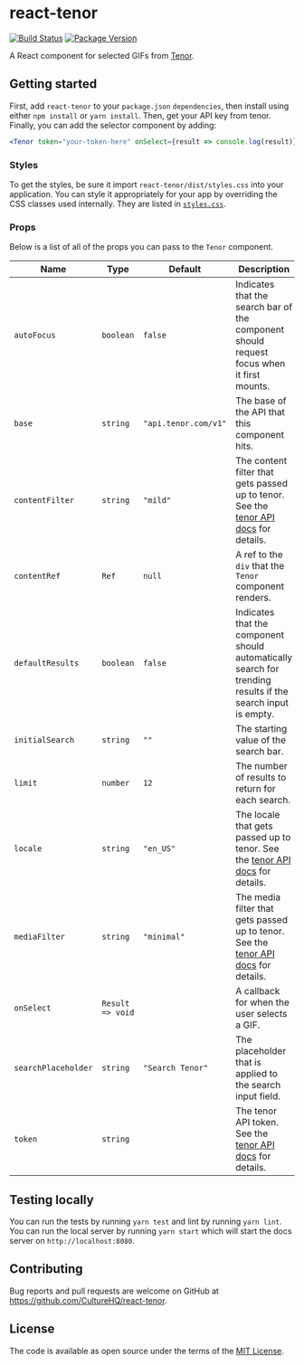 # react-tenor

[![Build Status](https://github.com/CultureHQ/react-tenor/workflows/Main/badge.svg)](https://github.com/CultureHQ/react-tenor/actions)
[![Package Version](https://img.shields.io/npm/v/react-tenor.svg)](https://www.npmjs.com/package/react-tenor)

A React component for selected GIFs from [Tenor](https://tenor.com/gifapi).

## Getting started

First, add `react-tenor` to your `package.json` `dependencies`, then install using either `npm install` or `yarn install`. Then, get your API key from tenor. Finally, you can add the selector component by adding:

```jsx
<Tenor token="your-token-here" onSelect={result => console.log(result)} />
```

### Styles

To get the styles, be sure it import `react-tenor/dist/styles.css` into your application. You can style it appropriately for your app by overriding the CSS classes used internally. They are listed in [`styles.css`](src/styles.css).

### Props

Below is a list of all of the props you can pass to the `Tenor` component.

| Name                | Type             | Default              | Description                                                                                                                                  |
| ------------------- | ---------------- | -------------------- | -------------------------------------------------------------------------------------------------------------------------------------------- |
| `autoFocus`         | `boolean`        | `false`              | Indicates that the search bar of the component should request focus when it first mounts.                                                    |
| `base`              | `string`         | `"api.tenor.com/v1"` | The base of the API that this component hits.                                                                                                |
| `contentFilter`     | `string`         | `"mild"`             | The content filter that gets passed up to tenor. See the [tenor API docs](https://tenor.com/gifapi/documentation#contentfilter) for details. |
| `contentRef`        | `Ref`            | `null`               | A ref to the `div` that the `Tenor` component renders.                                                                                       |
| `defaultResults`    | `boolean`        | `false`              | Indicates that the component should automatically search for trending results if the search input is empty.                                  |
| `initialSearch`     | `string`         | `""`                 | The starting value of the search bar.                                                                                                        |
| `limit`             | `number`         | `12`                 | The number of results to return for each search.                                                                                             |
| `locale`            | `string`         | `"en_US"`            | The locale that gets passed up to tenor. See the [tenor API docs](https://tenor.com/gifapi/documentation) for details.                       |
| `mediaFilter`       | `string`         | `"minimal"`          | The media filter that gets passed up to tenor. See the [tenor API docs](https://tenor.com/gifapi/documentation) for details.                 |
| `onSelect`          | `Result => void` |                      | A callback for when the user selects a GIF.                                                                                                  |
| `searchPlaceholder` | `string`         | `"Search Tenor"`     | The placeholder that is applied to the search input field.                                                                                   |
| `token`             | `string`         |                      | The tenor API token. See the [tenor API docs](https://tenor.com/gifapi/documentation) for details.                                           |

## Testing locally

You can run the tests by running `yarn test` and lint by running `yarn lint`. You can run the local server by running `yarn start` which will start the docs server on `http://localhost:8080`.

## Contributing

Bug reports and pull requests are welcome on GitHub at https://github.com/CultureHQ/react-tenor.

## License

The code is available as open source under the terms of the [MIT License](https://opensource.org/licenses/MIT).
